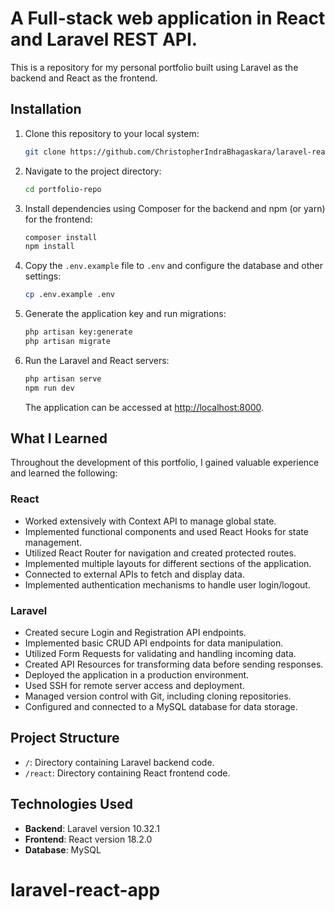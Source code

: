 # A Full-stack web application in React and Laravel REST API.

This is a repository for my personal portfolio built using Laravel as the backend and React as the frontend.

## Installation

1. Clone this repository to your local system:

    ```bash
    git clone https://github.com/ChristopherIndraBhagaskara/laravel-react-app.git
    ```

2. Navigate to the project directory:

    ```bash
    cd portfolio-repo
    ```

3. Install dependencies using Composer for the backend and npm (or yarn) for the frontend:

    ```bash
    composer install
    npm install
    ```

4. Copy the `.env.example` file to `.env` and configure the database and other settings:

    ```bash
    cp .env.example .env
    ```

5. Generate the application key and run migrations:

    ```bash
    php artisan key:generate
    php artisan migrate
    ```

6. Run the Laravel and React servers:

    ```bash
    php artisan serve
    npm run dev
    ```

    The application can be accessed at [http://localhost:8000](http://localhost:8000).

## What I Learned

Throughout the development of this portfolio, I gained valuable experience and learned the following:

### React

-   Worked extensively with Context API to manage global state.
-   Implemented functional components and used React Hooks for state management.
-   Utilized React Router for navigation and created protected routes.
-   Implemented multiple layouts for different sections of the application.
-   Connected to external APIs to fetch and display data.
-   Implemented authentication mechanisms to handle user login/logout.

### Laravel

-   Created secure Login and Registration API endpoints.
-   Implemented basic CRUD API endpoints for data manipulation.
-   Utilized Form Requests for validating and handling incoming data.
-   Created API Resources for transforming data before sending responses.
-   Deployed the application in a production environment.
-   Used SSH for remote server access and deployment.
-   Managed version control with Git, including cloning repositories.
-   Configured and connected to a MySQL database for data storage.

## Project Structure

-   `/`: Directory containing Laravel backend code.
-   `/react`: Directory containing React frontend code.

## Technologies Used

-   **Backend**: Laravel version 10.32.1
-   **Frontend**: React version 18.2.0
-   **Database**: MySQL
# laravel-react-app
